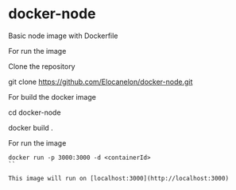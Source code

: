 # docker-node
Basic node image with Dockerfile

For run the image 

Clone the repository 


git clone https://github.com/Elocanelon/docker-node.git


For build the docker image

cd docker-node

docker build .


For run the image 
```
docker run -p 3000:3000 -d <containerId>
``

This image will run on [localhost:3000](http://localhost:3000)

